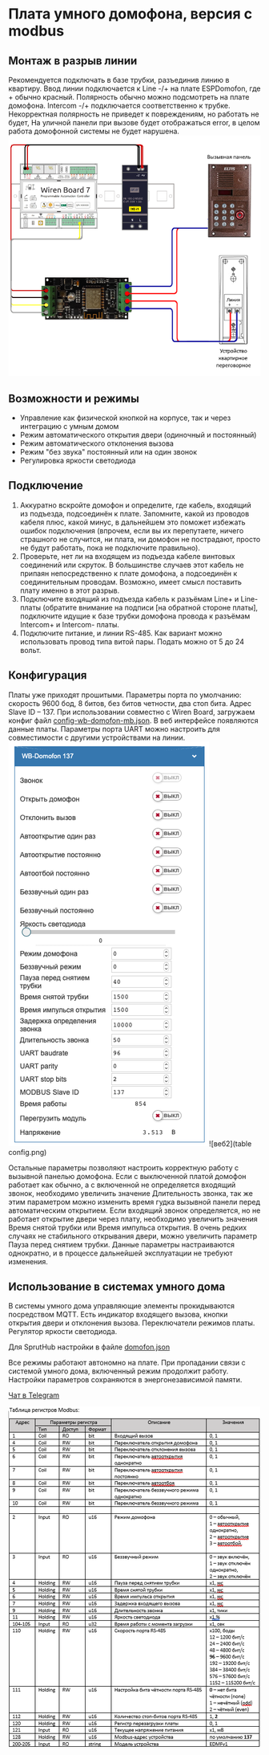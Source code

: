 # Плата умного домофона, версия с modbus

## Монтаж в разрыв линии 
Рекомендуется подключать в базе трубки, разъединив линию в квартиру.  Ввод линии подключается к Line -/+ на плате ESPDomofon, где + обычно красный. Полярность обычно можно подсмотреть на плате домофона. Intercom -/+ подключается соответственно к трубке.
Некорректная полярность не приведет к повреждениям, но работать не будет, 
На уличной панели при вызове будет отображаться error, в целом работа домофонной системы не будет нарушена. 
![схема подключения](https://github.com/Ge1mer/Domofon_modbus/blob/main/%D0%A1%D1%85%D0%B5%D0%BC%D0%B0%20%D0%BF%D0%BE%D0%B4%D0%BA%D0%BB%D1%8E%D1%87%D0%B5%D0%BD%D0%B8%D1%8F1.png)
 
## Возможности и режимы
*	Управление как физической кнопкой на корпусе, так и через интеграцию с умным домом
*	Режим автоматического открытия двери (одиночный и постоянный)
*	Режим автоматического отклонения вызова
*	Режим "без звука" постоянный или на один звонок
*	Регулировка яркости светодиода

## Подключение
1. Аккуратно вскройте домофон и определите, где кабель, входящий из подъезда, подсоединён к плате. Запомните, какой из проводов кабеля плюс, какой минус, в дальнейшем это поможет избежать ошибок подключения (впрочем, если вы их перепутаете, ничего страшного не случится, ни плата, ни домофон не пострадают, просто не будут работать, пока не подключите правильно).
2. Проверьте, нет ли на входящем из подъезда кабеле винтовых соединений или скруток. В большинстве случаев этот кабель не припаян непосредственно к плате домофона, а подсоединён к соединительным проводам. Возможно, имеет смысл поставить плату именно в этот разрыв.
3. Подключите входящий из подъезда кабель к разъёмам Line+ и Line- платы (обратите внимание на подписи [на обратной стороне платы], подключите идущие к базе трубки домофона провода к разъёмам Intercom+ и Intercom- платы.
4. Подключите питание, и линии RS-485. Как вариант можно использовать провод типа витой пары. Подать можно от 5 до 24 вольт.
## Конфигурация
Платы уже приходят прошитыми.
Параметры порта по умолчанию: скорость 9600 бод, 8 битов, без битов четности, два стоп бита.
Адрес Slave ID – 137.
При использовании совместно с Wiren Board, загружаем конфиг файл [config-wb-domofon-mb.json](https://github.com/Ge1mer/Domofon_modbus/blob/main/config-wb-domofon-mb.json).
В веб интерфейсе появляются данные платы. Параметры порта UART можно настроить для совместимости с другими устройствами на линии.
![веб интерфейс](table.png)![веб2](table config.png)

Остальные параметры позволяют настроить корректную работу с вызывной панелью домофона.
Если с выключенной платой домофон работает как обычно, а с включенной не определяется входящий звонок, необходимо увеличить значение Длительность звонка, так же этим параметром можно изменить время гудка вызывной панели перед автоматическим открытием.
Если входящий звонок определяется, но не работает открытие двери через плату, необходимо увеличить значения Время снятой трубки или Время импульса открытия. 
В очень редких случаях не стабильного открывания двери, можно увеличить параметр Пауза перед снятием трубки.
Данные параметры настраиваются однократно, и в процессе дальнейшей эксплуатации не требуют изменения.
  

## Использование в системах умного дома
В системы умного дома управляющие элементы прокидываются посредством MQTT. Есть индикатор входящего вызова, кнопки открытия двери и отклонения вызова. Переключатели режимов платы. Регулятор яркости светодиода.

Для SprutHub настройки в файле [domofon.json](https://github.com/Ge1mer/Domofon_modbus/blob/main/domofon.json)

Все режимы работают автономно на плате. При пропадании связи с системой умного дома, включенный режим продолжит работу. Настройки параметров сохраняются в энергонезависимой памяти.



[Чат в Telegram](https://t.me/domofon_esp)

![Регистры модбас](https://github.com/Ge1mer/Domofon_modbus/blob/main/Registers.png)
